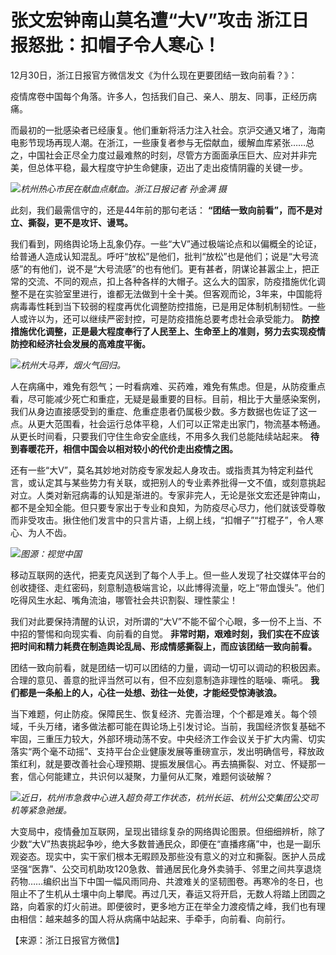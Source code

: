 # 张文宏钟南山莫名遭“大V”攻击 浙江日报怒批：扣帽子令人寒心！

12月30日，浙江日报官方微信发文《为什么现在更要团结一致向前看？》：

疫情席卷中国每个角落。许多人，包括我们自己、亲人、朋友、同事，正经历病痛。

而最初的一批感染者已经康复。他们重新将活力注入社会。京沪交通又堵了，海南电影节现场再现人潮。在浙江，一些康复者参与无偿献血，缓解血库紧张……总之，中国社会正尽全力度过最难熬的时刻，尽管方方面面承压巨大、应对并非完美，但总体平稳，最大程度守护生命健康，迈出了走出疫情阴霾的关键一步。

![](https://inews.gtimg.com/newsapp_bt/0/15584420800/1000)_杭州热心市民在献血点献血。浙江日报记者
孙金满 摄_

此刻，我们最需信守的，还是44年前的那句老话： **“团结一致向前看”，而不是对立、撕裂，更不是攻讦、谩骂。**

我们看到，网络舆论场上乱象仍存。一些“大V”通过极端论点和以偏概全的论证，给普通人造成认知混乱。呼吁“放松”是他们，批判“放松”也是他们；说是“大号流感”的有他们，说不是“大号流感”的也有他们。更有甚者，阴谋论甚嚣尘上，把正常的交流、不同的观点，扣上各种各样的大帽子。这么大的国家，防疫措施优化调整不是在实验室里进行，谁都无法做到十全十美。但客观而论，3年来，中国能将病毒毒性耗到当下较弱的程度再优化调整防控措施，已是用足体制机制韧性。一些人或许以为，还可以继续严密封控，可是防疫措施总要考虑社会承受能力。
**防控措施优化调整，正是最大程度奉行了人民至上、生命至上的准则，努力去实现疫情防控和经济社会发展的高难度平衡。**

![](https://inews.gtimg.com/newsapp_bt/0/15584420809/1000)_杭州大马弄，烟火气回归。_

人在病痛中，难免有怨气；一时看病难、买药难，难免有焦虑。但是，从防疫重点看，尽可能减少死亡和重症，无疑是最重要的目标。目前，相比于大量感染案例，我们从身边直接感受到的重症、危重症患者仍属极少数。多方数据也佐证了这一点。从更大范围看，社会运行总体平稳，人们可以正常走出家门，物流基本畅通。从更长时间看，只要我们守住生命安全底线，不用多久我们总能陆续站起来。
**待到春暖花开，相信中国会以相对较小的代价走出疫情之困。**

还有一些“大V”，莫名其妙地对防疫专家发起人身攻击。或指责其为特定利益代言，或认定其与某些势力有关联，或把别人的专业素养批得一文不值，或刻意挑起对立。人类对新冠病毒的认知是渐进的。专家非完人，无论是张文宏还是钟南山，都不是全知全能。但只要专家出于专业和良知，为防疫尽心尽力，他们就该受尊敬而非受攻击。揪住他们发言中的只言片语，上纲上线，“扣帽子”“打棍子”，令人寒心、为人不齿。

![](https://inews.gtimg.com/newsapp_bt/0/15584420848/1000)_图源：视觉中国_

移动互联网的迭代，把麦克风送到了每个人手上。但一些人发现了社交媒体平台的创收捷径、走红密码，刻意制造极端言论，以此博得流量，吃上“带血馒头”。他们吃得风生水起、嘴角流油，哪管社会共识割裂、理性蒙尘！

我们对此要保持清醒的认识，对所谓的“大V”不能不留个心眼，多一份不上当、不中招的警惕和向现实看、向前看的自觉。
**非常时期，艰难时刻，我们实在不应该把时间和精力耗费在制造舆论乱局、形成情感撕裂上，而应该团结一致向前看。**

团结一致向前看，就是团结一切可以团结的力量，调动一切可以调动的积极因素。合理的意见、善意的批评当然可以有，但不应刻意制造非理性的聒噪、嘶吼。
**我们都是一条船上的人，心往一处想、劲往一处使，才能经受惊涛骇浪。**

当下难题，何止防疫。保障民生、恢复经济、完善治理，个个都是难关。每个领域，千头万绪，诸多做法都可能在舆论场上引发讨论。当前，我国经济恢复基础不牢固，三重压力较大，外部环境动荡不安。中央经济工作会议关于扩大内需、切实落实“两个毫不动摇”、支持平台企业健康发展等重磅宣示，发出明确信号，释放政策红利，就是要改善社会心理预期、提振发展信心。再去搞撕裂、对立、怀疑那一套，信心何能建立，共识何以凝聚，力量何从汇聚，难题何谈破解？

![](https://inews.gtimg.com/newsapp_bt/0/15584420859/1000)_近日，杭州市急救中心进入超负荷工作状态，杭州长运、杭州公交集团公交司机等紧急驰援。_

大变局中，疫情叠加互联网，呈现出错综复杂的网络舆论图景。但细细辨析，除了少数“大V”热衷挑起争吵，绝大多数普通民众，即便在“直播疼痛”中，也是一副乐观姿态。现实中，实干家们根本无暇顾及那些没有意义的对立和撕裂。医护人员成坚强“医靠”、公交司机助攻120急救、普通居民化身外卖骑手、邻里之间共享退烧药物……编织出当下中国一幅风雨同舟、共渡难关的坚韧图卷。再寒冷的冬日，也阻止不了生机从土壤中向上攀爬。再过几天，春运又将开启，无数人将踏上团圆之路，向着家的灯火前进。即便彼时，更多地方正在举全力渡疫情之峰，我们也有理由相信：越来越多的国人将从病痛中站起来、手牵手，向前看、向前行。

【来源：浙江日报官方微信】


